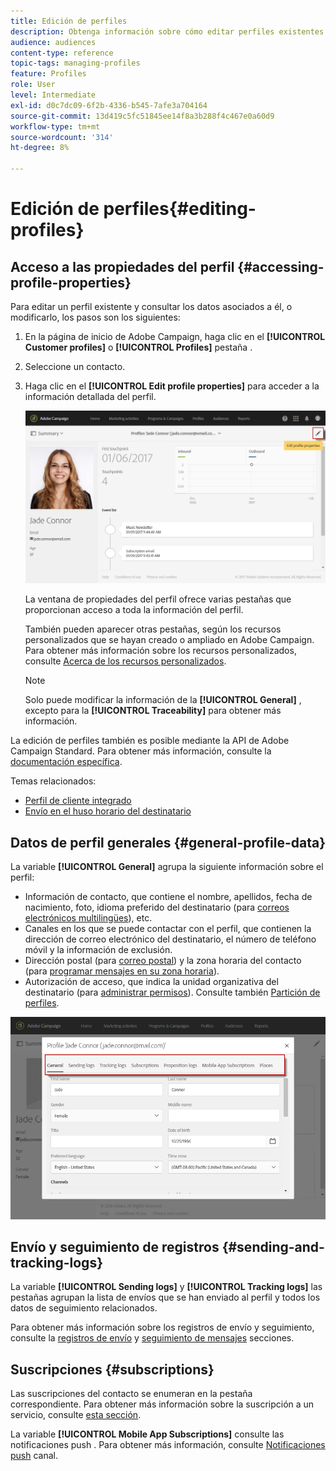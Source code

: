```yaml
---
title: Edición de perfiles
description: Obtenga información sobre cómo editar perfiles existentes y acceder a información de contacto, canales preferidos, registros de seguimiento, suscripciones, etc.
audience: audiences
content-type: reference
topic-tags: managing-profiles
feature: Profiles
role: User
level: Intermediate
exl-id: d0c7dc09-6f2b-4336-b545-7afe3a704164
source-git-commit: 13d419c5fc51845ee14f8a3b288f4c467e0a60d9
workflow-type: tm+mt
source-wordcount: '314'
ht-degree: 8%

---
```


# Edición de perfiles{#editing-profiles}

## Acceso a las propiedades del perfil {#accessing-profile-properties}

Para editar un perfil existente y consultar los datos asociados a él, o modificarlo, los pasos son los siguientes:

1. En la página de inicio de Adobe Campaign, haga clic en el **[!UICONTROL Customer profiles]** o **[!UICONTROL Profiles]** pestaña .
1. Seleccione un contacto.
1. Haga clic en el **[!UICONTROL Edit profile properties]** para acceder a la información detallada del perfil.

   ![](assets/profile_creation2.png)

   La ventana de propiedades del perfil ofrece varias pestañas que proporcionan acceso a toda la información del perfil.

   También pueden aparecer otras pestañas, según los recursos personalizados que se hayan creado o ampliado en Adobe Campaign. Para obtener más información sobre los recursos personalizados, consulte [Acerca de los recursos personalizados](../../developing/using/data-model-concepts.md).

   >[!NOTE]
   >
   >Solo puede modificar la información de la **[!UICONTROL General]** , excepto para la **[!UICONTROL Traceability]** para obtener más información.

La edición de perfiles también es posible mediante la API de Adobe Campaign Standard. Para obtener más información, consulte la [documentación específica](../../api/using/updating-profiles.md).

Temas relacionados:

* [Perfil de cliente integrado](../../audiences/using/integrated-customer-profile.md)
* [Envío en el huso horario del destinatario](../../sending/using/sending-messages-at-the-recipient-s-time-zone.md)

## Datos de perfil generales {#general-profile-data}

La variable **[!UICONTROL General]** agrupa la siguiente información sobre el perfil:

* Información de contacto, que contiene el nombre, apellidos, fecha de nacimiento, foto, idioma preferido del destinatario (para [correos electrónicos multilingües](../../channels/using/creating-a-multilingual-email.md)), etc.
* Canales en los que se puede contactar con el perfil, que contienen la dirección de correo electrónico del destinatario, el número de teléfono móvil y la información de exclusión.
* Dirección postal (para [correo postal](../../channels/using/about-direct-mail.md)) y la zona horaria del contacto (para [programar mensajes en su zona horaria](../../sending/using/sending-messages-at-the-recipient-s-time-zone.md)).
* Autorización de acceso, que indica la unidad organizativa del destinatario (para [administrar permisos](../../administration/using/about-access-management.md)). Consulte también [Partición de perfiles](../../administration/using/organizational-units.md#partitioning-profiles).

![](assets/profile_creation4.png)

## Envío y seguimiento de registros {#sending-and-tracking-logs}

La variable **[!UICONTROL Sending logs]** y **[!UICONTROL Tracking logs]** las pestañas agrupan la lista de envíos que se han enviado al perfil y todos los datos de seguimiento relacionados.

Para obtener más información sobre los registros de envío y seguimiento, consulte la [registros de envío](../../sending/using/monitoring-a-delivery.md#delivery-logs) y [seguimiento de mensajes](../../sending/using/tracking-messages.md) secciones.

## Suscripciones {#subscriptions}

Las suscripciones del contacto se enumeran en la pestaña correspondiente. Para obtener más información sobre la suscripción a un servicio, consulte [esta sección](../../audiences/using/about-subscriptions.md).

La variable **[!UICONTROL Mobile App Subscriptions]** consulte las notificaciones push . Para obtener más información, consulte [Notificaciones push](../../channels/using/about-push-notifications.md) canal.
